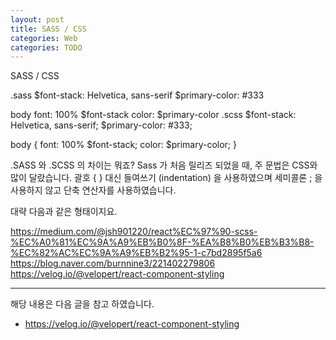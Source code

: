 ```yaml
---
layout: post
title: SASS / CSS 
categories: Web
categories: TODO
---
```


SASS / CSS 


.sass
$font-stack:    Helvetica, sans-serif
$primary-color: #333

body
  font: 100% $font-stack
  color: $primary-color
.scss
$font-stack:    Helvetica, sans-serif;
$primary-color: #333;

body {
  font: 100% $font-stack;
  color: $primary-color;
}

.SASS 와 .SCSS 의 차이는 뭐죠?
Sass 가 처음 릴리즈 되었을 때, 주 문법은 CSS와 많이 달랐습니다. 괄호 { } 대신 들여쓰기 (indentation) 을 사용하였으며 세미콜론 ; 을 사용하지 않고 단축 연산자를 사용하였습니다.

대략 다음과 같은 형태이지요.


https://medium.com/@jsh901220/react%EC%97%90-scss-%EC%A0%81%EC%9A%A9%EB%B0%8F-%EA%B8%B0%EB%B3%B8-%EC%82%AC%EC%9A%A9%EB%B2%95-1-c7bd2895f5a6
https://blog.naver.com/burnnine3/221402279806
https://velog.io/@velopert/react-component-styling

----
해당 내용은 다음 글을 참고 하였습니다.
- https://velog.io/@velopert/react-component-styling
